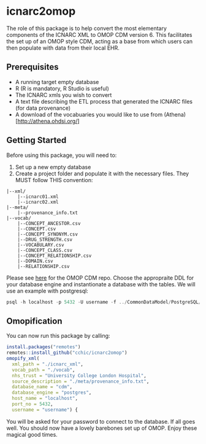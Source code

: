 # icnarc2omop

The role of this package is to help convert the most elementary components of the ICNARC XML to OMOP CDM version 6. This facilitates the set up of an OMOP style CDM, acting as a base from which users can then populate with data from their local EHR.

## Prerequisites

- A running target empty database
- R (R is mandatory, R Studio is useful)
- The ICNARC xmls you wish to convert
- A text file describing the ETL process that generated the ICNARC files (for data provenance)
- A download of the vocabuaries you would like to use from (Athena)[http://athena.ohdsi.org/]

## Getting Started

Before using this package, you will need to:

1. Set up a new empty database
2. Create a project folder and populate it with the necessary files. They MUST follow THIS convention:

```
|--xml/
    |--icnarc01.xml
    |--icnarc02.xml
|--meta/
    |--provenance_info.txt
|--vocab/
    |--CONCEPT_ANCESTOR.csv
    |--CONCEPT.csv
    |--CONCEPT_SYNONYM.csv
    |--DRUG_STRENGTH.csv
    |--VOCABULARY.csv
    |--CONCEPT_CLASS.csv
    |--CONCEPT_RELATIONSHIP.csv
    |--DOMAIN.csv
    |--RELATIONSHIP.csv
```

Please see [here](https://github.com/OHDSI/CommonDataModel) for the OMOP CDM repo. Choose the appropraite DDL for your database engine and instantionate a database with the tables. We will use an example with postgresql:

```sql
psql -h localhost -p 5432 -U username -f ../CommonDataModel/PostgreSQL/OMOP\ CDM\ postgresql\ ddl.txt cdm
```

## Omopification

You can now run this package by calling:

```r
install.packages("remotes")
remotes::install_github("cchic/icnarc2omop")
omopify_xml(
  xml_path = "./icnarc_xml",
  vocab_path = "./vocab",
  nhs_trust = "University College London Hospital",
  source_description = "./meta/provenance_info.txt",
  database_name = "cdm",
  database_engine = "postgres",
  host_name = "localhost",
  port_no = 5432,
  username = "username") {
```

You will be asked for your password to connect to the database. If all goes well. You should now have a lovely barebones set up of OMOP. Enjoy these magical good times.
